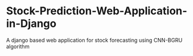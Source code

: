 # Stock-Prediction-Web-Application-in-Django
A django based web application for stock forecasting using CNN-BGRU algorithm
